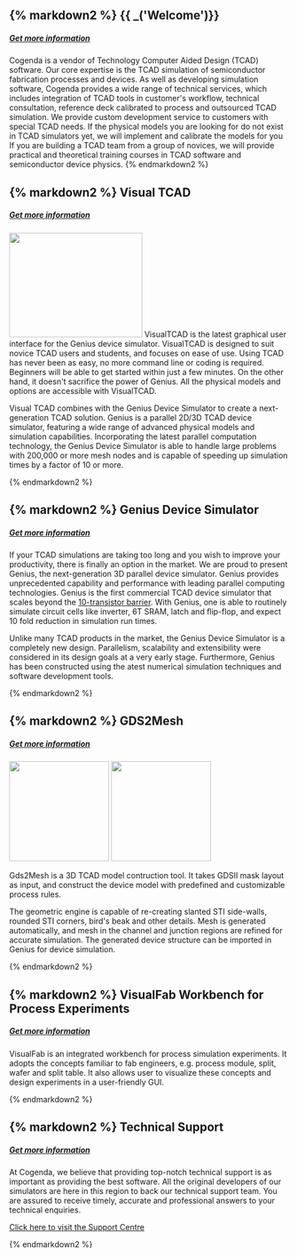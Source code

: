 <div class="box" >

{% markdown2 %}
{{ _('Welcome')}}
-------
##### [Get more information](/article/corporate)

Cogenda is a vendor of Technology Computer Aided Design (TCAD) software. Our core expertise is the TCAD simulation of semiconductor fabrication processes and devices. As well as developing simulation software, Cogenda provides a wide range of technical services, which includes integration of TCAD tools in customer's workflow, technical consultation, reference deck calibrated to process and outsourced TCAD simulation.
We provide custom development service to customers with special TCAD needs. If the physical models you are looking for do not exist in TCAD simulators yet, we will implement and calibrate the models for you
If you are building a TCAD team from a group of novices, we will provide practical and theoretical training courses in TCAD software and semiconductor device physics.
{% endmarkdown2 %}
</div>

<div class="box" >

{% markdown2 %}
Visual TCAD
-----------
##### [Get more information](/article/products#VTCAD)

<img src="/static/images/vtcad/vtcad_sm.jpg" alt="" width="240" height="188" class="left" />
VisualTCAD is the latest graphical user interface for the Genius device simulator. VisualTCAD is designed to suit novice TCAD users and students, and focuses on ease of use. Using TCAD has never been as easy, no more command line or coding is required. Beginners will be able to get started within just a few minutes. On the other hand, it doesn't sacrifice the power of Genius. All the physical models and options are accessible with VisualTCAD.

Visual TCAD combines with the Genius Device Simulator to create a next-generation TCAD solution. Genius is a parallel 2D/3D TCAD device simulator, featuring a wide range of advanced physical models and simulation capabilities. Incorporating the latest parallel computation technology, the Genius Device Simulator is able to handle large problems with 200,000 or more mesh nodes and is capable of speeding up simulation times by a factor of 10 or more. 

{% endmarkdown2 %}
</div>

<div class="box" >

{% markdown2 %}
Genius Device Simulator
-----------
##### [Get more information](/article/products#Genius)

If your TCAD simulations are taking too long and you wish to improve your productivity, there is finally an option in the market. We are proud to present Genius, the next-generation 3D parallel device simulator. Genius provides unprecedented capability and performance with leading parallel computing technologies. Genius is the first commercial TCAD device simulator that scales beyond the [10-transistor barrier](./TenTransistor). With Genius, one is able to routinely simulate circuit cells like inverter, 6T SRAM, latch and flip-flop, and expect 10 fold reduction in simulation run times.

Unlike many TCAD products in the market, the Genius Device Simulator is a completely new design. Parallelism, scalability and extensibility were considered in its design goals at a very early stage. Furthermore, Genius has been constructed using the atest numerical simulation techniques and software development tools.

{% endmarkdown2 %}
</div>

<div class="box" >

{% markdown2 %}
GDS2Mesh
-----------
##### [Get more information](/article/products#Gds2Mesh)

<img src="/static/images/gds2mesh/nand_mesh_small.jpg" alt="" height="180" class="right" />
<img src="/static/images/gds2mesh/na2_x1_layout_small.jpg" alt="" height="180" class="right" />

Gds2Mesh is a 3D TCAD model contruction tool. It takes GDSII mask layout as input, and construct the device model with predefined and customizable process rules.

The geometric engine is capable of re-creating slanted STI side-walls, rounded STI corners, bird's beak and other details.
Mesh is generated automatically, and mesh in the channel and junction regions are refined for accurate simulation.
The generated device structure can be imported in Genius for device simulation.

{% endmarkdown2 %}
</div>

<div class="box" >

{% markdown2 %}
VisualFab Workbench for Process Experiments
-----------
##### [Get more information](/article/products#VFab)

VisualFab is an integrated workbench for process simulation experiments. It adopts the concepts familiar to fab engineers, e.g. process module, split, wafer and split table.
It also allows user to visualize these concepts and design experiments in a user-friendly GUI.

{% endmarkdown2 %}
</div>

<div class="box" >

{% markdown2 %}
Technical Support
-----------
##### [Get more information](/article/contact)

At Cogenda, we believe that providing top-notch technical support is as important as providing the best software. All the original developers of our simulators are here in this region to back our technical support team. You are assured to receive timely, accurate and professional answers to your technical enquiries.

[Click here to visit the Support Centre](article/support)

{% endmarkdown2 %}
</div>

